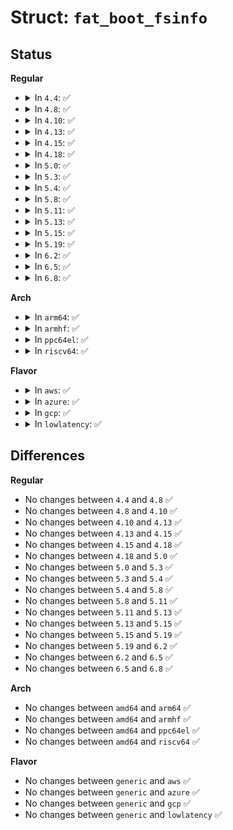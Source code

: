 # Struct: <code>fat_boot_fsinfo</code>

## Status
<b>Regular</b>
<ul>
<li>
<details>
<summary>In <code>4.4</code>: ✅</summary>

```c
struct fat_boot_fsinfo {
    __le32 signature1;
    __le32 reserved1[120];
    __le32 signature2;
    __le32 free_clusters;
    __le32 next_cluster;
    __le32 reserved2[4];
};
```
</details>
</li>
<li>
<details>
<summary>In <code>4.8</code>: ✅</summary>

```c
struct fat_boot_fsinfo {
    __le32 signature1;
    __le32 reserved1[120];
    __le32 signature2;
    __le32 free_clusters;
    __le32 next_cluster;
    __le32 reserved2[4];
};
```
</details>
</li>
<li>
<details>
<summary>In <code>4.10</code>: ✅</summary>

```c
struct fat_boot_fsinfo {
    __le32 signature1;
    __le32 reserved1[120];
    __le32 signature2;
    __le32 free_clusters;
    __le32 next_cluster;
    __le32 reserved2[4];
};
```
</details>
</li>
<li>
<details>
<summary>In <code>4.13</code>: ✅</summary>

```c
struct fat_boot_fsinfo {
    __le32 signature1;
    __le32 reserved1[120];
    __le32 signature2;
    __le32 free_clusters;
    __le32 next_cluster;
    __le32 reserved2[4];
};
```
</details>
</li>
<li>
<details>
<summary>In <code>4.15</code>: ✅</summary>

```c
struct fat_boot_fsinfo {
    __le32 signature1;
    __le32 reserved1[120];
    __le32 signature2;
    __le32 free_clusters;
    __le32 next_cluster;
    __le32 reserved2[4];
};
```
</details>
</li>
<li>
<details>
<summary>In <code>4.18</code>: ✅</summary>

```c
struct fat_boot_fsinfo {
    __le32 signature1;
    __le32 reserved1[120];
    __le32 signature2;
    __le32 free_clusters;
    __le32 next_cluster;
    __le32 reserved2[4];
};
```
</details>
</li>
<li>
<details>
<summary>In <code>5.0</code>: ✅</summary>

```c
struct fat_boot_fsinfo {
    __le32 signature1;
    __le32 reserved1[120];
    __le32 signature2;
    __le32 free_clusters;
    __le32 next_cluster;
    __le32 reserved2[4];
};
```
</details>
</li>
<li>
<details>
<summary>In <code>5.3</code>: ✅</summary>

```c
struct fat_boot_fsinfo {
    __le32 signature1;
    __le32 reserved1[120];
    __le32 signature2;
    __le32 free_clusters;
    __le32 next_cluster;
    __le32 reserved2[4];
};
```
</details>
</li>
<li>
<details>
<summary>In <code>5.4</code>: ✅</summary>

```c
struct fat_boot_fsinfo {
    __le32 signature1;
    __le32 reserved1[120];
    __le32 signature2;
    __le32 free_clusters;
    __le32 next_cluster;
    __le32 reserved2[4];
};
```
</details>
</li>
<li>
<details>
<summary>In <code>5.8</code>: ✅</summary>

```c
struct fat_boot_fsinfo {
    __le32 signature1;
    __le32 reserved1[120];
    __le32 signature2;
    __le32 free_clusters;
    __le32 next_cluster;
    __le32 reserved2[4];
};
```
</details>
</li>
<li>
<details>
<summary>In <code>5.11</code>: ✅</summary>

```c
struct fat_boot_fsinfo {
    __le32 signature1;
    __le32 reserved1[120];
    __le32 signature2;
    __le32 free_clusters;
    __le32 next_cluster;
    __le32 reserved2[4];
};
```
</details>
</li>
<li>
<details>
<summary>In <code>5.13</code>: ✅</summary>

```c
struct fat_boot_fsinfo {
    __le32 signature1;
    __le32 reserved1[120];
    __le32 signature2;
    __le32 free_clusters;
    __le32 next_cluster;
    __le32 reserved2[4];
};
```
</details>
</li>
<li>
<details>
<summary>In <code>5.15</code>: ✅</summary>

```c
struct fat_boot_fsinfo {
    __le32 signature1;
    __le32 reserved1[120];
    __le32 signature2;
    __le32 free_clusters;
    __le32 next_cluster;
    __le32 reserved2[4];
};
```
</details>
</li>
<li>
<details>
<summary>In <code>5.19</code>: ✅</summary>

```c
struct fat_boot_fsinfo {
    __le32 signature1;
    __le32 reserved1[120];
    __le32 signature2;
    __le32 free_clusters;
    __le32 next_cluster;
    __le32 reserved2[4];
};
```
</details>
</li>
<li>
<details>
<summary>In <code>6.2</code>: ✅</summary>

```c
struct fat_boot_fsinfo {
    __le32 signature1;
    __le32 reserved1[120];
    __le32 signature2;
    __le32 free_clusters;
    __le32 next_cluster;
    __le32 reserved2[4];
};
```
</details>
</li>
<li>
<details>
<summary>In <code>6.5</code>: ✅</summary>

```c
struct fat_boot_fsinfo {
    __le32 signature1;
    __le32 reserved1[120];
    __le32 signature2;
    __le32 free_clusters;
    __le32 next_cluster;
    __le32 reserved2[4];
};
```
</details>
</li>
<li>
<details>
<summary>In <code>6.8</code>: ✅</summary>

```c
struct fat_boot_fsinfo {
    __le32 signature1;
    __le32 reserved1[120];
    __le32 signature2;
    __le32 free_clusters;
    __le32 next_cluster;
    __le32 reserved2[4];
};
```
</details>
</li>
</ul>
<b>Arch</b>
<ul>
<li>
<details>
<summary>In <code>arm64</code>: ✅</summary>

```c
struct fat_boot_fsinfo {
    __le32 signature1;
    __le32 reserved1[120];
    __le32 signature2;
    __le32 free_clusters;
    __le32 next_cluster;
    __le32 reserved2[4];
};
```
</details>
</li>
<li>
<details>
<summary>In <code>armhf</code>: ✅</summary>

```c
struct fat_boot_fsinfo {
    __le32 signature1;
    __le32 reserved1[120];
    __le32 signature2;
    __le32 free_clusters;
    __le32 next_cluster;
    __le32 reserved2[4];
};
```
</details>
</li>
<li>
<details>
<summary>In <code>ppc64el</code>: ✅</summary>

```c
struct fat_boot_fsinfo {
    __le32 signature1;
    __le32 reserved1[120];
    __le32 signature2;
    __le32 free_clusters;
    __le32 next_cluster;
    __le32 reserved2[4];
};
```
</details>
</li>
<li>
<details>
<summary>In <code>riscv64</code>: ✅</summary>

```c
struct fat_boot_fsinfo {
    __le32 signature1;
    __le32 reserved1[120];
    __le32 signature2;
    __le32 free_clusters;
    __le32 next_cluster;
    __le32 reserved2[4];
};
```
</details>
</li>
</ul>
<b>Flavor</b>
<ul>
<li>
<details>
<summary>In <code>aws</code>: ✅</summary>

```c
struct fat_boot_fsinfo {
    __le32 signature1;
    __le32 reserved1[120];
    __le32 signature2;
    __le32 free_clusters;
    __le32 next_cluster;
    __le32 reserved2[4];
};
```
</details>
</li>
<li>
<details>
<summary>In <code>azure</code>: ✅</summary>

```c
struct fat_boot_fsinfo {
    __le32 signature1;
    __le32 reserved1[120];
    __le32 signature2;
    __le32 free_clusters;
    __le32 next_cluster;
    __le32 reserved2[4];
};
```
</details>
</li>
<li>
<details>
<summary>In <code>gcp</code>: ✅</summary>

```c
struct fat_boot_fsinfo {
    __le32 signature1;
    __le32 reserved1[120];
    __le32 signature2;
    __le32 free_clusters;
    __le32 next_cluster;
    __le32 reserved2[4];
};
```
</details>
</li>
<li>
<details>
<summary>In <code>lowlatency</code>: ✅</summary>

```c
struct fat_boot_fsinfo {
    __le32 signature1;
    __le32 reserved1[120];
    __le32 signature2;
    __le32 free_clusters;
    __le32 next_cluster;
    __le32 reserved2[4];
};
```
</details>
</li>
</ul>

## Differences
<b>Regular</b>
<ul>
<li>
No changes between <code>4.4</code> and <code>4.8</code> ✅
</li>
<li>
No changes between <code>4.8</code> and <code>4.10</code> ✅
</li>
<li>
No changes between <code>4.10</code> and <code>4.13</code> ✅
</li>
<li>
No changes between <code>4.13</code> and <code>4.15</code> ✅
</li>
<li>
No changes between <code>4.15</code> and <code>4.18</code> ✅
</li>
<li>
No changes between <code>4.18</code> and <code>5.0</code> ✅
</li>
<li>
No changes between <code>5.0</code> and <code>5.3</code> ✅
</li>
<li>
No changes between <code>5.3</code> and <code>5.4</code> ✅
</li>
<li>
No changes between <code>5.4</code> and <code>5.8</code> ✅
</li>
<li>
No changes between <code>5.8</code> and <code>5.11</code> ✅
</li>
<li>
No changes between <code>5.11</code> and <code>5.13</code> ✅
</li>
<li>
No changes between <code>5.13</code> and <code>5.15</code> ✅
</li>
<li>
No changes between <code>5.15</code> and <code>5.19</code> ✅
</li>
<li>
No changes between <code>5.19</code> and <code>6.2</code> ✅
</li>
<li>
No changes between <code>6.2</code> and <code>6.5</code> ✅
</li>
<li>
No changes between <code>6.5</code> and <code>6.8</code> ✅
</li>
</ul>
<b>Arch</b>
<ul>
<li>
No changes between <code>amd64</code> and <code>arm64</code> ✅
</li>
<li>
No changes between <code>amd64</code> and <code>armhf</code> ✅
</li>
<li>
No changes between <code>amd64</code> and <code>ppc64el</code> ✅
</li>
<li>
No changes between <code>amd64</code> and <code>riscv64</code> ✅
</li>
</ul>
<b>Flavor</b>
<ul>
<li>
No changes between <code>generic</code> and <code>aws</code> ✅
</li>
<li>
No changes between <code>generic</code> and <code>azure</code> ✅
</li>
<li>
No changes between <code>generic</code> and <code>gcp</code> ✅
</li>
<li>
No changes between <code>generic</code> and <code>lowlatency</code> ✅
</li>
</ul>
